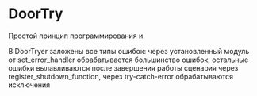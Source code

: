 # DoorTry
Простой принцип программирования и 

В DoorTryer заложены все типы ошибок: 
через установленный модуль от set_error_handler обрабатывается большинство ошибок, 
остальные ошибки вылавливаются после завершения работы сценария через register_shutdown_function, через try-catch-error обрабатываются исключения

<!--stackedit_data:
eyJoaXN0b3J5IjpbLTE3ODkzMDc4NDYsMTIwNjQyMDI3MCwtMz
M4MTcwNTI4XX0=
-->